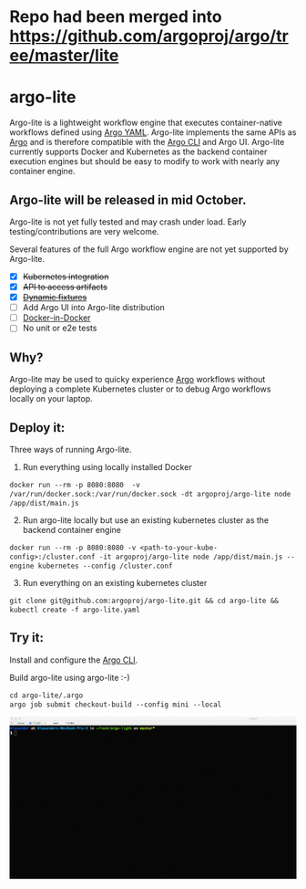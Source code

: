 # Repo had been merged into https://github.com/argoproj/argo/tree/master/lite

# argo-lite

Argo-lite is a lightweight workflow engine that executes container-native workflows defined using [Argo YAML](https://argoproj.github.io/argo-site/docs/yaml/dsl_reference_intro.html).  Argo-lite implements the same APIs as [Argo](https://github.com/argoproj/argo) and is therefore compatible with the [Argo CLI](https://argoproj.github.io/argo-site/docs/dev-cli-reference.html) and Argo UI.  Argo-lite currently supports Docker and  Kubernetes as the backend container execution engines but should be easy to modify to work with nearly any container engine.  

## Argo-lite will be released in mid October.

Argo-lite is not yet fully tested and may crash under load. Early testing/contributions are very welcome.

Several features of the full Argo workflow engine are not yet supported by Argo-lite.

- [x] ~~Kubernetes integration~~
- [x] ~~API to access artifacts~~
- [x] ~~[Dynamic fixtures](https://argoproj.github.io/argo-site/docs/yaml/fixture_template.html)~~
- [ ] Add Argo UI into Argo-lite distribution
- [ ] [Docker-in-Docker](https://argoproj.github.io/argo-site/docs/yaml/argo_tutorial_2_create_docker_image_build_workflow.html)
- [ ] No unit or e2e tests

## Why?

Argo-lite may be used to quicky experience [Argo](https://github.com/argoproj/argo) workflows without deploying a complete Kubernetes cluster or to debug Argo workflows locally on your laptop.

## Deploy it:

Three ways of running  Argo-lite.

1. Run everything using locally installed Docker

```
docker run --rm -p 8080:8080  -v /var/run/docker.sock:/var/run/docker.sock -dt argoproj/argo-lite node /app/dist/main.js
```

2. Run argo-lite locally but use an existing kubernetes cluster as the backend container engine

```
docker run --rm -p 8080:8080 -v <path-to-your-kube-config>:/cluster.conf -it argoproj/argo-lite node /app/dist/main.js --engine kubernetes --config /cluster.conf
```

3. Run everything on an existing kubernetes cluster

```
git clone git@github.com:argoproj/argo-lite.git && cd argo-lite && kubectl create -f argo-lite.yaml
```

## Try it:

Install and configure the [Argo CLI](https://argoproj.github.io/argo-site/docs/dev-cli-reference.html).

Build argo-lite using argo-lite :-)

```
cd argo-lite/.argo
argo job submit checkout-build --config mini --local
```

![alt text](./demo.gif "Logo Title Text 1")
